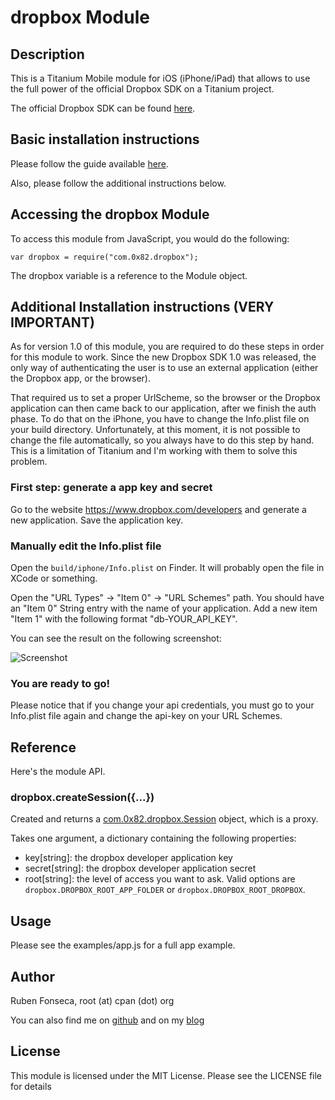 # dropbox Module

## Description

This is a Titanium Mobile module for iOS (iPhone/iPad)
that allows to use the full power of the official Dropbox SDK 
on a Titanium project.

The official Dropbox SDK can be found
[here](https://www.dropbox.com/developers/releases).

## Basic installation instructions

Please follow the guide available [here](http://wiki.appcelerator.org/display/tis/Using+Titanium+Modules).

Also, please follow the additional instructions below.

## Accessing the dropbox Module

To access this module from JavaScript, you would do the following:

	var dropbox = require("com.0x82.dropbox");

The dropbox variable is a reference to the Module object.	

## Additional Installation instructions (VERY IMPORTANT)

As for version 1.0 of this module, you are required to do these steps in
order for this module to work. Since the new Dropbox SDK 1.0 was released,
the only way of authenticating the user is to use an external application
(either the Dropbox app, or the browser).

That required us to set a proper UrlScheme, so the browser or the Dropbox
application can then came back to our application, after we finish the auth 
phase. To do that on the iPhone, you have to change the Info.plist file on
your build directory. Unfortunately, at this moment, it is not possible to 
change the file automatically, so you always have to do this step by hand.
This is a limitation of Titanium and I'm working with them to solve this 
problem.

### First step: generate a app key and secret

Go to the website https://www.dropbox.com/developers and generate a new 
application. Save the application key.

### Manually edit the Info.plist file

Open the `build/iphone/Info.plist` on Finder. It will probably open the file
in XCode or something.

Open the "URL Types" -> "Item 0" -> "URL Schemes" path. You should have an
"Item 0" String entry with the name of your application. Add a new item "Item 1"
with the following format "db-YOUR_API_KEY".

You can see the result on the following screenshot:

![Screenshot](http://f.cl.ly/items/30363R3R393g1L1B3r37/Screen%20Shot%202011-10-26%20at%2016.51.33.png)

### You are ready to go! 

Please notice that if you change your api credentials, you must go to your 
Info.plist file again and change the api-key on your URL Schemes.

## Reference

Here's the module API.

### dropbox.createSession({...})

Created and returns a [com.0x82.dropbox.Session](session.html) object, which is a proxy.

Takes one argument, a dictionary containing the following properties:

- key[string]: the dropbox developer application key
- secret[string]: the dropbox developer application secret
- root[string]: the level of access you want to ask. Valid options are
  `dropbox.DROPBOX_ROOT_APP_FOLDER` or `dropbox.DROPBOX_ROOT_DROPBOX`.

## Usage

Please see the examples/app.js for a full app example.

## Author

Ruben Fonseca, root (at) cpan (dot) org

You can also find me on [github](http://github.com/rubenfonseca) and on my
[blog](http://blog.0x82.com)

## License

This module is licensed under the MIT License. Please see the LICENSE file for
details
